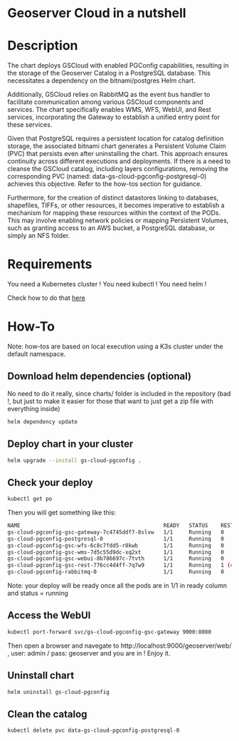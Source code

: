 # Geoserver Cloud in a nutshell

# Description

The chart deploys GSCloud with enabled PGConfig capabilities, resulting in the storage of the Geoserver Catalog in a PostgreSQL database. This necessitates a dependency on the bitnami/postgres Helm chart.

Additionally, GSCloud relies on RabbitMQ as the event bus handler to facilitate communication among various GSCloud components and services. The chart specifically enables WMS, WFS, WebUI, and Rest services, incorporating the Gateway to establish a unified entry point for these services.

Given that PostgreSQL requires a persistent location for catalog definition storage, the associated bitnami chart generates a Persistent Volume Claim (PVC) that persists even after uninstalling the chart. This approach ensures continuity across different executions and deployments. If there is a need to cleanse the GSCloud catalog, including layers configurations, removing the corresponding PVC (named: data-gs-cloud-pgconfig-postgresql-0) achieves this objective. Refer to the how-tos section for guidance.

Furthermore, for the creation of distinct datastores linking to databases, shapefiles, TIFFs, or other resources, it becomes imperative to establish a mechanism for mapping these resources within the context of the PODs. This may involve enabling network policies or mapping Persistent Volumes, such as granting access to an AWS bucket, a PostgreSQL database, or simply an NFS folder.

# Requirements

You need a Kubernetes cluster !
You need kubectl !
You need helm !

Check how to do that [here](https://github.com/camptocamp/helm-geoserver-cloud/blob/master/examples/README.md)

# How-To

Note: how-tos are based on local execution using a K3s cluster under the default namespace.


## Download helm dependencies (optional)

No need to do it really, since charts/ folder is included in the repository (bad !, but just to make it easier for those that want to just get a zip file with everything inside)

```bash
helm dependency update
```

## Deploy chart in your cluster

```bash
helm upgrade --install gs-cloud-pgconfig .
```

## Check your deploy

```bash
kubectl get po
```

Then you will get something like this:

```bash
NAME                                             READY   STATUS    RESTARTS      AGE
gs-cloud-pgconfig-gsc-gateway-7c4745ddf7-8slvw   1/1     Running   0             64s
gs-cloud-pgconfig-postgresql-0                   1/1     Running   0             64s
gs-cloud-pgconfig-gsc-wfs-6c8c7fdd5-r8kwb        1/1     Running   0             64s
gs-cloud-pgconfig-gsc-wms-7d5c55d9dc-xq2xt       1/1     Running   0             64s
gs-cloud-pgconfig-gsc-webui-8b786697c-7tvth      1/1     Running   0             64s
gs-cloud-pgconfig-gsc-rest-776cc4d4ff-7q7w9      1/1     Running   1 (44s ago)   64s
gs-cloud-pgconfig-rabbitmq-0                     1/1     Running   0             64s
```

Note: your deploy will be ready once all the pods are in 1/1 in ready column and status = running

## Access the WebUI

```bash
kubectl port-forward svc/gs-cloud-pgconfig-gsc-gateway 9000:8080
```

Then open a browser and navegate to http://localhost:9000/geoserver/web/ , user: admin / pass: geoserver and you are in ! Enjoy it.


## Uninstall chart

```bash
helm uninstall gs-cloud-pgconfig
```

## Clean the catalog

```bash
kubectl delete pvc data-gs-cloud-pgconfig-postgresql-0
```

